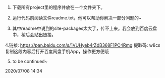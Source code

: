 1. 下载所有project里的程序并放在一个文件夹下。

2. 运行代码前阅读文件readme.txt，他可以帮助你解决一部分问题的~

3. 其中readme中说到的site-packages太大了，传不上来，我会放到百度云盘中，稍后会贴出链接。

4.链接: https://pan.baidu.com/s/1VUHyeb4rZdB368F1PC4Rmg 提取码: w8cs 复制这段内容后打开百度网盘手机App，操作更方便哦

5. to be continued~

2020/07/08 14:34
